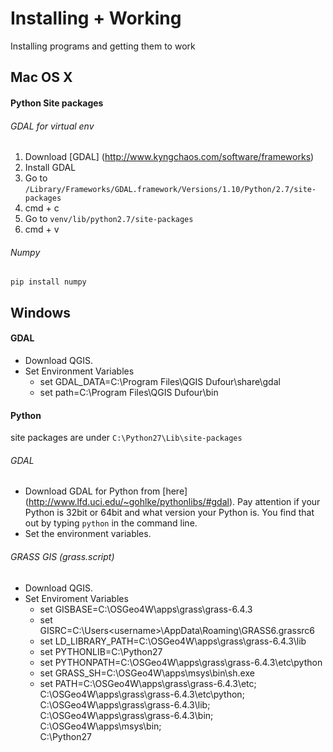 # Installing + Working
Installing programs and getting them to work

## Mac OS X
#### Python Site packages
######  GDAL for virtual env
1. Download [GDAL] (http://www.kyngchaos.com/software/frameworks)
2. Install GDAL
3. Go to `/Library/Frameworks/GDAL.framework/Versions/1.10/Python/2.7/site-packages`
4. cmd + c
5. Go to `venv/lib/python2.7/site-packages`
6. cmd + v

######  Numpy
```
pip install numpy
```

## Windows

#### GDAL
* Download QGIS.
* Set Environment Variables
    * set GDAL_DATA=C:\Program Files\QGIS Dufour\share\gdal
    * set path=C:\Program Files\QGIS Dufour\bin
    
#### Python
site packages are under `C:\Python27\Lib\site-packages`

######  GDAL
* Download GDAL for Python from [here] (http://www.lfd.uci.edu/~gohlke/pythonlibs/#gdal).
Pay attention if your Python is 32bit or 64bit and what version your Python is.
You find that out by typing `python` in the command line.
* Set the environment variables.


######  GRASS GIS (grass.script)
* Download QGIS.
* Set Enviroment Variables
    * set GISBASE=C:\OSGeo4W\apps\grass\grass-6.4.3
    * set GISRC=C:\Users\<username>\AppData\Roaming\GRASS6\.grassrc6
    * set LD_LIBRARY_PATH=C:\OSGeo4W\apps\grass\grass-6.4.3\lib
    * set PYTHONLIB=C:\Python27
    * set PYTHONPATH=C:\OSGeo4W\apps\grass\grass-6.4.3\etc\python
    * set GRASS_SH=C:\OSGeo4W\apps\msys\bin\sh.exe
    * set PATH=C:\OSGeo4W\apps\grass\grass-6.4.3\etc;<br>
                  C:\OSGeo4W\apps\grass\grass-6.4.3\etc\python;<br>
                  C:\OSGeo4W\apps\grass\grass-6.4.3\lib;<br>
                  C:\OSGeo4W\apps\grass\grass-6.4.3\bin;<br>
                  C:\OSGeo4W\apps\msys\bin;<br>
                  C:\Python27<br>
